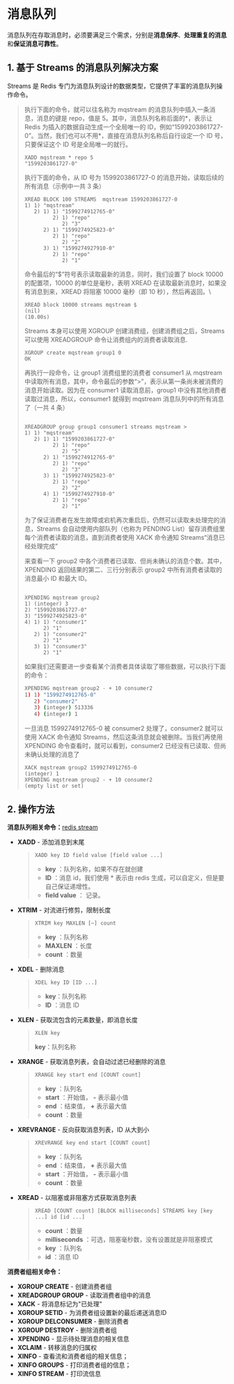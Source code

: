 # 消息队列

消息队列在存取消息时，必须要满足三个需求，分别是**消息保序**、**处理重复的消息**和**保证消息可靠性**。

## 1. 基于 Streams 的消息队列解决方案

Streams 是 Redis 专门为消息队列设计的数据类型，它提供了丰富的消息队列操作命令。

> 执行下面的命令，就可以往名称为 mqstream 的消息队列中插入一条消息，消息的键是 repo，值是 5。其中，消息队列名称后面的*，表示让 Redis 为插入的数据自动生成一个全局唯一的 ID，例如“1599203861727-0”。当然，我们也可以不用*，直接在消息队列名称后自行设定一个 ID 号，只要保证这个 ID 号是全局唯一的就行。
>
> ```shell
> XADD mqstream * repo 5
> "1599203861727-0"
> ```
>
> 执行下面的命令，从 ID 号为 1599203861727-0 的消息开始，读取后续的所有消息（示例中一共 3 条）
>
> ```shell
> XREAD BLOCK 100 STREAMS  mqstream 1599203861727-0
> 1) 1) "mqstream"
>    2) 1) 1) "1599274912765-0"
>          2) 1) "repo"
>             2) "3"
>       2) 1) "1599274925823-0"
>          2) 1) "repo"
>             2) "2"
>       3) 1) "1599274927910-0"
>          2) 1) "repo"
>             2) "1"
> ```
>
> 命令最后的“$”符号表示读取最新的消息，同时，我们设置了 block 10000 的配置项，10000 的单位是毫秒，表明 XREAD 在读取最新消息时，如果没有消息到来，XREAD 将阻塞 10000 毫秒（即 10 秒），然后再返回。\
>
> ```shell
> XREAD block 10000 streams mqstream $
> (nil)
> (10.00s)
> ```
>
> Streams 本身可以使用 XGROUP 创建消费组，创建消费组之后，Streams 可以使用 XREADGROUP 命令让消费组内的消费者读取消息.
>
> ```shell
> XGROUP create mqstream group1 0
> OK
> ```
>
> 再执行一段命令，让 group1 消费组里的消费者 consumer1 从 mqstream 中读取所有消息，其中，命令最后的参数“>”，表示从第一条尚未被消费的消息开始读取。因为在 consumer1 读取消息前，group1 中没有其他消费者读取过消息，所以，consumer1 就得到 mqstream 消息队列中的所有消息了（一共 4 条）
>
> ```shell
> 
> XREADGROUP group group1 consumer1 streams mqstream >
> 1) 1) "mqstream"
>    2) 1) 1) "1599203861727-0"
>          2) 1) "repo"
>             2) "5"
>       2) 1) "1599274912765-0"
>          2) 1) "repo"
>             2) "3"
>       3) 1) "1599274925823-0"
>          2) 1) "repo"
>             2) "2"
>       4) 1) "1599274927910-0"
>          2) 1) "repo"
>             2) "1"
> ```
>
> 为了保证消费者在发生故障或宕机再次重启后，仍然可以读取未处理完的消息，Streams 会自动使用内部队列（也称为 PENDING List）留存消费组里每个消费者读取的消息，直到消费者使用 XACK 命令通知 Streams“消息已经处理完成”
>
> 来查看一下 group2 中各个消费者已读取、但尚未确认的消息个数。其中，XPENDING 返回结果的第二、三行分别表示 group2 中所有消费者读取的消息最小 ID 和最大 ID。
>
> ```shell
> 
> XPENDING mqstream group2
> 1) (integer) 3
> 2) "1599203861727-0"
> 3) "1599274925823-0"
> 4) 1) 1) "consumer1"
>       2) "1"
>    2) 1) "consumer2"
>       2) "1"
>    3) 1) "consumer3"
>       2) "1"
> ```
>
> 如果我们还需要进一步查看某个消费者具体读取了哪些数据，可以执行下面的命令：
>
> ````sh
> XPENDING mqstream group2 - + 10 consumer2
> 1) 1) "1599274912765-0"
>    2) "consumer2"
>    3) (integer) 513336
>    4) (integer) 1
> ````
>
> 一旦消息 1599274912765-0 被 consumer2 处理了，consumer2 就可以使用 XACK 命令通知 Streams，然后这条消息就会被删除。当我们再使用 XPENDING 命令查看时，就可以看到，consumer2 已经没有已读取、但尚未确认处理的消息了
>
> ```shell
> XACK mqstream group2 1599274912765-0
> (integer) 1
> XPENDING mqstream group2 - + 10 consumer2
> (empty list or set)
> ```
>

## 2. 操作方法

**消息队列相关命令：**[redis stream](https://www.runoob.com/redis/redis-stream.html)

- **XADD** - 添加消息到末尾

  > `XADD key ID field value [field value ...]` 
  >
  > - **key** ：队列名称，如果不存在就创建
  > - **ID** ：消息 id，我们使用 * 表示由 redis 生成，可以自定义，但是要自己保证递增性。
  > - **field value** ： 记录。

- **XTRIM** - 对流进行修剪，限制长度

  > `XTRIM key MAXLEN [~] count`
  >
  > - **key** ：队列名称
  > - **MAXLEN** ：长度
  > - **count** ：数量

- **XDEL** - 删除消息

  > `XDEL key ID [ID ...]`
  >
  > - **key**：队列名称
  > - **ID** ：消息 ID

- **XLEN** - 获取流包含的元素数量，即消息长度

  > `XLEN key`
  >
  > **key**：队列名称

- **XRANGE** - 获取消息列表，会自动过滤已经删除的消息

  > `XRANGE key start end [COUNT count]`
  >
  > - **key** ：队列名
  > - **start** ：开始值， **-** 表示最小值
  > - **end** ：结束值， **+** 表示最大值
  > - **count** ：数量

- **XREVRANGE** - 反向获取消息列表，ID 从大到小

  > `XREVRANGE key end start [COUNT count]`
  >
  > - **key** ：队列名
  > - **end** ：结束值， **+** 表示最大值
  > - **start** ：开始值， **-** 表示最小值
  > - **count** ：数量

- **XREAD** - 以阻塞或非阻塞方式获取消息列表

  > `XREAD [COUNT count] [BLOCK milliseconds] STREAMS key [key ...] id [id ...]`
  >
  > - **count** ：数量
  > - **milliseconds** ：可选，阻塞毫秒数，没有设置就是非阻塞模式
  > - **key** ：队列名
  > - **id** ：消息 ID

**消费者组相关命令：**

- **XGROUP CREATE** - 创建消费者组
- **XREADGROUP GROUP** - 读取消费者组中的消息
- **XACK** - 将消息标记为"已处理"
- **XGROUP SETID** - 为消费者组设置新的最后递送消息ID
- **XGROUP DELCONSUMER** - 删除消费者
- **XGROUP DESTROY** - 删除消费者组
- **XPENDING** - 显示待处理消息的相关信息
- **XCLAIM** - 转移消息的归属权
- **XINFO** - 查看流和消费者组的相关信息；
- **XINFO GROUPS** - 打印消费者组的信息；
- **XINFO STREAM** - 打印流信息



